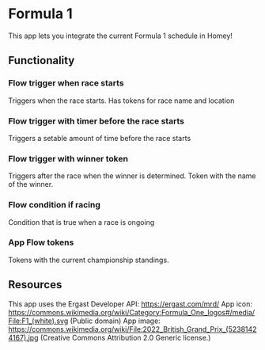 # Formula 1

This app lets you integrate the current Formula 1 schedule in Homey!

## Functionality

### Flow trigger when race starts
Triggers when the race starts. Has tokens for race name and location

### Flow trigger with timer before the race starts
Triggers a setable amount of time before the race starts

### Flow trigger with winner token
Triggers after the race when the winner is determined. Token with the name of the winner.

### Flow condition if racing
Condition that is true when a race is ongoing

### App Flow tokens
Tokens with the current championship standings.

## Resources
This app uses the Ergast Developer API: https://ergast.com/mrd/
App icon: https://commons.wikimedia.org/wiki/Category:Formula_One_logos#/media/File:F1_(white).svg (Public domain)
App image: https://commons.wikimedia.org/wiki/File:2022_British_Grand_Prix_(52381424167).jpg (Creative Commons Attribution 2.0 Generic license.)